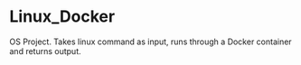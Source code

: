 # Linux_Docker
OS Project. Takes linux command as input, runs through a Docker container and returns output.
